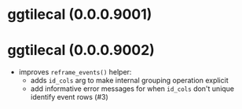 # ggtilecal (0.0.0.9001)

# ggtilecal (0.0.0.9002)

- improves `reframe_events()` helper:
  - adds `id_cols` arg to make internal grouping operation explicit
  - add informative error messages for when `id_cols` don't unique identify event rows (#3)

